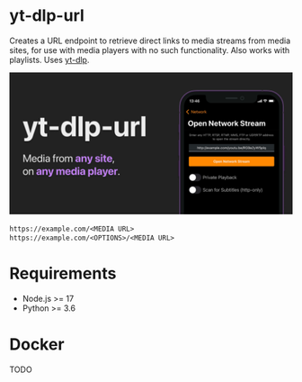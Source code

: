# yt-dlp-url

Creates a URL endpoint to retrieve direct links to media streams from media sites, for use with media players with no such functionality. Also works with playlists. Uses [yt-dlp](https://github.com/yt-dlp/yt-dlp).

![cover](cover.png)

```
https://example.com/<MEDIA URL>
https://example.com/<OPTIONS>/<MEDIA URL>
```

# Requirements

-   Node.js >= 17
-   Python >= 3.6

# Docker

TODO
